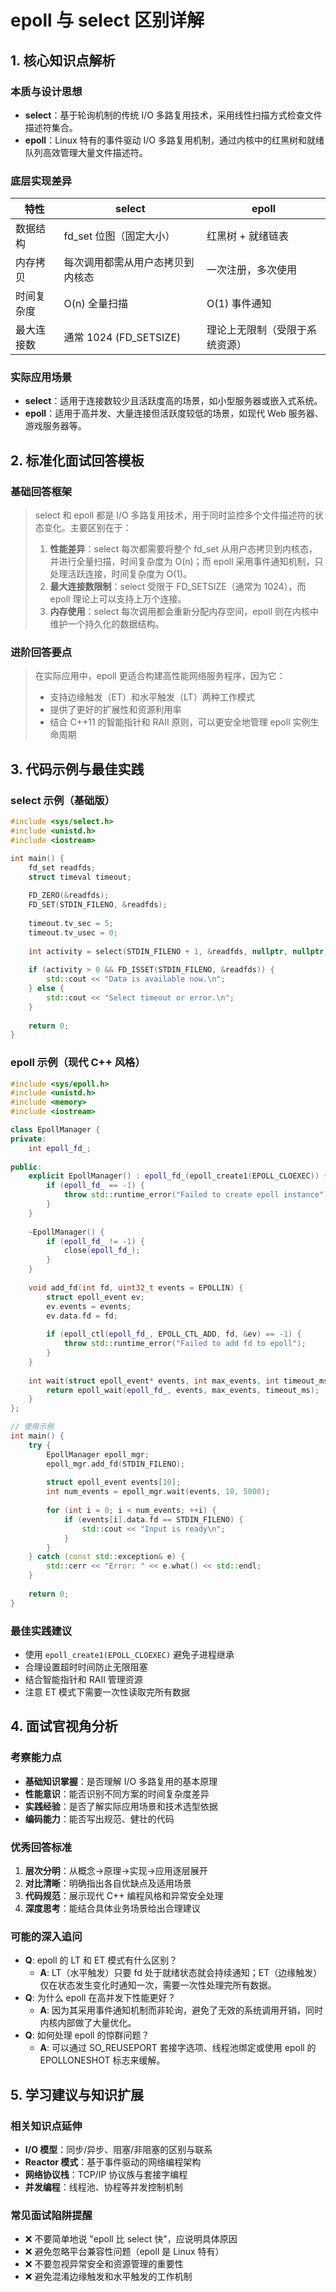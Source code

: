 
# epoll 与 select 区别详解
## 1. 核心知识点解析
### 本质与设计思想
- **select**：基于轮询机制的传统 I/O 多路复用技术，采用线性扫描方式检查文件描述符集合。
- **epoll**：Linux 特有的事件驱动 I/O 多路复用机制，通过内核中的红黑树和就绪队列高效管理大量文件描述符。

### 底层实现差异
| 特性 | select | epoll |
|------|--------|-------|
| 数据结构 | fd_set 位图（固定大小） | 红黑树 + 就绪链表 |
| 内存拷贝 | 每次调用都需从用户态拷贝到内核态 | 一次注册，多次使用 |
| 时间复杂度 | O(n) 全量扫描 | O(1) 事件通知 |
| 最大连接数 | 通常 1024 (FD_SETSIZE) | 理论上无限制（受限于系统资源） |

### 实际应用场景
- **select**：适用于连接数较少且活跃度高的场景，如小型服务器或嵌入式系统。
- **epoll**：适用于高并发、大量连接但活跃度较低的场景，如现代 Web 服务器、游戏服务器等。

## 2. 标准化面试回答模板

### 基础回答框架
> select 和 epoll 都是 I/O 多路复用技术，用于同时监控多个文件描述符的状态变化。主要区别在于：
> 1. **性能差异**：select 每次都需要将整个 fd_set 从用户态拷贝到内核态，并进行全量扫描，时间复杂度为 O(n)；而 epoll 采用事件通知机制，只处理活跃连接，时间复杂度为 O(1)。
> 2. **最大连接数限制**：select 受限于 FD_SETSIZE（通常为 1024），而 epoll 理论上可以支持上万个连接。
> 3. **内存使用**：select 每次调用都会重新分配内存空间，epoll 则在内核中维护一个持久化的数据结构。

### 进阶回答要点
> 在实际应用中，epoll 更适合构建高性能网络服务程序，因为它：
> - 支持边缘触发（ET）和水平触发（LT）两种工作模式
> - 提供了更好的扩展性和资源利用率
> - 结合 C++11 的智能指针和 RAII 原则，可以更安全地管理 epoll 实例生命周期

## 3. 代码示例与最佳实践
### select 示例（基础版）
```cpp
#include <sys/select.h>
#include <unistd.h>
#include <iostream>

int main() {
    fd_set readfds;
    struct timeval timeout;
    
    FD_ZERO(&readfds);
    FD_SET(STDIN_FILENO, &readfds);
    
    timeout.tv_sec = 5;
    timeout.tv_usec = 0;
    
    int activity = select(STDIN_FILENO + 1, &readfds, nullptr, nullptr, &timeout);
    
    if (activity > 0 && FD_ISSET(STDIN_FILENO, &readfds)) {
        std::cout << "Data is available now.\n";
    } else {
        std::cout << "Select timeout or error.\n";
    }
    
    return 0;
}
```

### epoll 示例（现代 C++ 风格）
```cpp
#include <sys/epoll.h>
#include <unistd.h>
#include <memory>
#include <iostream>

class EpollManager {
private:
    int epoll_fd_;
    
public:
    explicit EpollManager() : epoll_fd_(epoll_create1(EPOLL_CLOEXEC)) {
        if (epoll_fd_ == -1) {
            throw std::runtime_error("Failed to create epoll instance");
        }
    }
    
    ~EpollManager() {
        if (epoll_fd_ != -1) {
            close(epoll_fd_);
        }
    }
    
    void add_fd(int fd, uint32_t events = EPOLLIN) {
        struct epoll_event ev;
        ev.events = events;
        ev.data.fd = fd;
        
        if (epoll_ctl(epoll_fd_, EPOLL_CTL_ADD, fd, &ev) == -1) {
            throw std::runtime_error("Failed to add fd to epoll");
        }
    }
    
    int wait(struct epoll_event* events, int max_events, int timeout_ms = -1) {
        return epoll_wait(epoll_fd_, events, max_events, timeout_ms);
    }
};

// 使用示例
int main() {
    try {
        EpollManager epoll_mgr;
        epoll_mgr.add_fd(STDIN_FILENO);
        
        struct epoll_event events[10];
        int num_events = epoll_mgr.wait(events, 10, 5000);
        
        for (int i = 0; i < num_events; ++i) {
            if (events[i].data.fd == STDIN_FILENO) {
                std::cout << "Input is ready\n";
            }
        }
    } catch (const std::exception& e) {
        std::cerr << "Error: " << e.what() << std::endl;
    }
    
    return 0;
}
```

### 最佳实践建议
- 使用 `epoll_create1(EPOLL_CLOEXEC)` 避免子进程继承
- 合理设置超时时间防止无限阻塞
- 结合智能指针和 RAII 管理资源
- 注意 ET 模式下需要一次性读取完所有数据

## 4. 面试官视角分析

### 考察能力点
- **基础知识掌握**：是否理解 I/O 多路复用的基本原理
- **性能意识**：能否识别不同方案的时间复杂度差异
- **实践经验**：是否了解实际应用场景和技术选型依据
- **编码能力**：能否写出规范、健壮的代码

### 优秀回答标准
1. **层次分明**：从概念→原理→实现→应用逐层展开
2. **对比清晰**：明确指出各自优缺点及适用场景
3. **代码规范**：展示现代 C++ 编程风格和异常安全处理
4. **深度思考**：能结合具体业务场景给出合理建议

### 可能的深入追问
- **Q**: epoll 的 LT 和 ET 模式有什么区别？
  - **A**: LT（水平触发）只要 fd 处于就绪状态就会持续通知；ET（边缘触发）仅在状态发生变化时通知一次，需要一次性处理完所有数据。
- **Q**: 为什么 epoll 在高并发下性能更好？
  - **A**: 因为其采用事件通知机制而非轮询，避免了无效的系统调用开销，同时内核内部做了大量优化。
- **Q**: 如何处理 epoll 的惊群问题？
  - **A**: 可以通过 SO_REUSEPORT 套接字选项、线程池绑定或使用 epoll 的 EPOLLONESHOT 标志来缓解。

## 5. 学习建议与知识扩展

### 相关知识点延伸
- **I/O 模型**：同步/异步、阻塞/非阻塞的区别与联系
- **Reactor 模式**：基于事件驱动的网络编程架构
- **网络协议栈**：TCP/IP 协议族与套接字编程
- **并发编程**：线程池、协程等并发控制机制

### 常见面试陷阱提醒
- ❌ 不要简单地说 "epoll 比 select 快"，应说明具体原因
- ❌ 避免忽略平台兼容性问题（epoll 是 Linux 特有）
- ❌ 不要忽视异常安全和资源管理的重要性
- ❌ 避免混淆边缘触发和水平触发的工作机制
